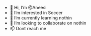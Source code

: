 - 👋 Hi, I’m @Aneesi
- 👀 I’m interested in Soccer
- 🌱 I’m currently learning nothin
- 💞️ I’m looking to collaborate on nothin
- 📫 Dont reach me

<!---
Aneesi/Aneesi is a ✨ special ✨ repository because its `README.md` (this file) appears on your GitHub profile.
You can click the Preview link to take a look at your changes.
--->

